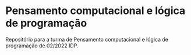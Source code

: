 # Pensamento computacional e lógica de programação
Repositório para a turma de Pensamento computacional e lógica de programação de 02/2022 IDP.
